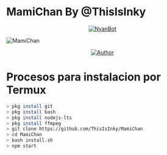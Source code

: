 # MamiChan By @ThisIsInky

<p align="center">
<a href="#"><img title="NyanBot" src="https://img.shields.io/badge/👾MamiChan | ThisIsInky👾-black?colorA=%23ff0000&colorB=%23000000&style=for-the-badge"></a>
</p>

![MamiChan](https://github.com/ThisIsInky/MamiChan/blob/main/media/image/menu.jpg)

<p align="center">
<a href="https://github.com/ThisIsInky"><img title="Author" src="https://img.shields.io/badge/Author-ThisIsInky-red.svg?style=for-the-badge&logo=github"></a>
</p>

# Procesos para instalacion por Termux

```bash
> pkg install git
> pkg install bash
> pkg install nodejs-lts
> pkg install ffmpeg
> git clone https://github.com/ThisIsInky/MamiChan
> cd MamiChan
> bash install.sh
> npm start
```
